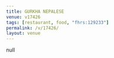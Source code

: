 ```yaml
---
title: GURKHA NEPALESE
venue: v17426
tags: [restaurant, food, "fhrs:129233"]
permalink: /v/17426/
layout: venue
---
```

null